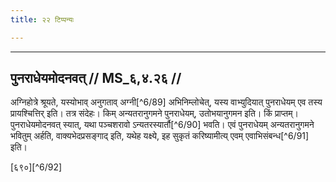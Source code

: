 ```yaml
---
title: २२ टिप्पन्यः

---
```


[^6/86]: E2: 5,288; E6: 2,163

[^6/87]: E1,6; E2: tato homābhiṣavau

[^6/88]: E1,6,,E2 (fn.); E2 ubhābhyāṃ nimittābhyāṃ bhakṣaṇam

____________________________________________


## पुनराधेयमोदनवत् // MS_६,४.२६ //

अग्निहोत्रे श्रूयते, यस्योभाव् अनुगताव् अग्नी[^6/89] अभिनिम्लोचेत्, यस्य वाभ्युदियात् पुनराधेयम् एव तस्य प्रायश्चित्तिर् इति। तत्र संदेहः। किम् अन्यतरानुगमने पुनराधेयम्, उतोभयानुगमन इति। किं प्राप्तम्। पुनराधेयमोदनवत् स्यात्, यथा पञ्चशरावो ऽन्यतरस्यार्तौ[^6/90] भवति। एवं पुनराधेयम् अन्यतरानुगमने भवितुम् अर्हति, वाक्यभेदप्रसङ्गाद् इति, यथेह यक्ष्ये, इह सुकृतं करिष्यामीत्य् एवम् एवाभिसंबन्ध[^6/91] इति।

[६९०][^6/92]
